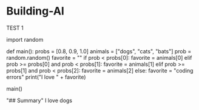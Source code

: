 # Building-AI
TEST 1

import random

def main():
    probs = [0.8, 0.9, 1.0]
    animals = ["dogs", "cats", "bats"]
    prob = random.random()
    favorite = ""
    if prob < probs[0]:
        favorite = animals[0]
    elif prob >= probs[0] and prob < probs[1]:
        favorite = animals[1]
    elif prob >= probs[1] and prob < probs[2]:
        favorite = animals[2]
    else:
        favorite = "coding errors"
    print("I love " + favorite) 

main()

"## Summary"
I love dogs
